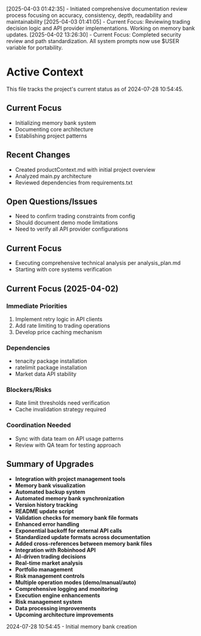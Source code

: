 [2025-04-03 01:42:35] - Initiated comprehensive documentation review process focusing on accuracy, consistency, depth, readability and maintainability
[2025-04-03 01:41:05] - Current Focus: Reviewing trading decision logic and API provider implementations. Working on memory bank updates.
[2025-04-02 13:26:30] - Current Focus: Completed security review and path standardization. All system prompts now use $USER variable for portability.
# Active Context

This file tracks the project's current status as of 2024-07-28 10:54:45.

## Current Focus
- Initializing memory bank system
- Documenting core architecture
- Establishing project patterns

## Recent Changes
- Created productContext.md with initial project overview
- Analyzed main.py architecture
- Reviewed dependencies from requirements.txt

## Open Questions/Issues
- Need to confirm trading constraints from config
- Should document demo mode limitations
- Need to verify all API provider configurations

## Current Focus
- Executing comprehensive technical analysis per analysis_plan.md
- Starting with core systems verification

## Current Focus (2025-04-02)

### Immediate Priorities
1. Implement retry logic in API clients
2. Add rate limiting to trading operations
3. Develop price caching mechanism

### Dependencies
- tenacity package installation
- ratelimit package installation
- Market data API stability

### Blockers/Risks
- Rate limit thresholds need verification
- Cache invalidation strategy required

### Coordination Needed
- Sync with data team on API usage patterns
- Review with QA team for testing approach

## Summary of Upgrades

- **Integration with project management tools**
- **Memory bank visualization**
- **Automated backup system**
- **Automated memory bank synchronization**
- **Version history tracking**
- **README update script**
- **Validation checks for memory bank file formats**
- **Enhanced error handling**
- **Exponential backoff for external API calls**
- **Standardized update formats across documentation**
- **Added cross-references between memory bank files**
- **Integration with Robinhood API**
- **AI-driven trading decisions**
- **Real-time market analysis**
- **Portfolio management**
- **Risk management controls**
- **Multiple operation modes (demo/manual/auto)**
- **Comprehensive logging and monitoring**
- **Execution engine enhancements**
- **Risk management system**
- **Data processing improvements**
- **Upcoming architecture improvements**

2024-07-28 10:54:45 - Initial memory bank creation